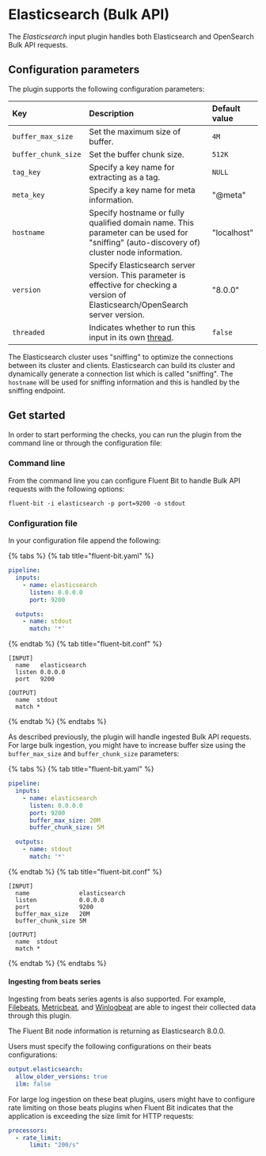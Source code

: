 # Elasticsearch (Bulk API)

The _Elasticsearch_ input plugin handles both Elasticsearch and OpenSearch Bulk API requests.

## Configuration parameters

The plugin supports the following configuration parameters:

| Key                 | Description                                                                                                                              | Default value |
|:--------------------|:-----------------------------------------------------------------------------------------------------------------------------------------|:--------------|
| `buffer_max_size`   | Set the maximum size of buffer.                                                                                                          | `4M`          |
| `buffer_chunk_size` | Set the buffer chunk size.                                                                                                               | `512K`        |
| `tag_key`           | Specify a key name for extracting as a tag.                                                                                              | `NULL`        |
| `meta_key`          | Specify a key name for meta information.                                                                                                 | "@meta"       |
| `hostname`          | Specify hostname or fully qualified domain name. This parameter can be used for "sniffing" (auto-discovery of) cluster node information. | "localhost"   |
| `version`           | Specify Elasticsearch server version. This parameter is effective for checking a version of Elasticsearch/OpenSearch server version.     | "8.0.0"       |
| `threaded`          | Indicates whether to run this input in its own [thread](../../administration/multithreading.md#inputs).                                  | `false`       |

The Elasticsearch cluster uses "sniffing" to optimize the connections between its cluster and clients.
Elasticsearch can build its cluster and dynamically generate a connection list which is called "sniffing".
The `hostname` will be used for sniffing information and this is handled by the sniffing endpoint.

## Get started

In order to start performing the checks, you can run the plugin from the command line or through the configuration file:

### Command line

From the command line you can configure Fluent Bit to handle Bulk API requests with the following options:

```shell
fluent-bit -i elasticsearch -p port=9200 -o stdout
```

### Configuration file

In your configuration file append the following:

{% tabs %}
{% tab title="fluent-bit.yaml" %}

```yaml
pipeline:
  inputs:
    - name: elasticsearch
      listen: 0.0.0.0
      port: 9200

  outputs:
    - name: stdout
      match: '*'
```

{% endtab %}
{% tab title="fluent-bit.conf" %}

```text
[INPUT]
  name   elasticsearch
  listen 0.0.0.0
  port   9200

[OUTPUT]
  name  stdout
  match *
```

{% endtab %}
{% endtabs %}

As described previously, the plugin will handle ingested Bulk API requests.
For large bulk ingestion, you might have to increase buffer size using the `buffer_max_size` and `buffer_chunk_size` parameters:

{% tabs %}
{% tab title="fluent-bit.yaml" %}

```yaml
pipeline:
  inputs:
    - name: elasticsearch
      listen: 0.0.0.0
      port: 9200
      buffer_max_size: 20M
      buffer_chunk_size: 5M

  outputs:
    - name: stdout
      match: '*'
```

{% endtab %}
{% tab title="fluent-bit.conf" %}

```text
[INPUT]
  name              elasticsearch
  listen            0.0.0.0
  port              9200
  buffer_max_size   20M
  buffer_chunk_size 5M

[OUTPUT]
  name  stdout
  match *
```

{% endtab %}
{% endtabs %}

#### Ingesting from beats series

Ingesting from beats series agents is also supported.
For example, [Filebeats](https://www.elastic.co/beats/filebeat), [Metricbeat](https://www.elastic.co/beats/metricbeat), and [Winlogbeat](https://www.elastic.co/beats/winlogbeat) are able to ingest their collected data through this plugin.

The Fluent Bit node information is returning as Elasticsearch 8.0.0.

Users must specify the following configurations on their beats configurations:

```yaml
output.elasticsearch:
  allow_older_versions: true
  ilm: false
```

For large log ingestion on these beat plugins, users might have to configure rate limiting on those beats plugins when Fluent Bit indicates that the application is exceeding the size limit for HTTP requests:

```yaml
processors:
  - rate_limit:
      limit: "200/s"
```